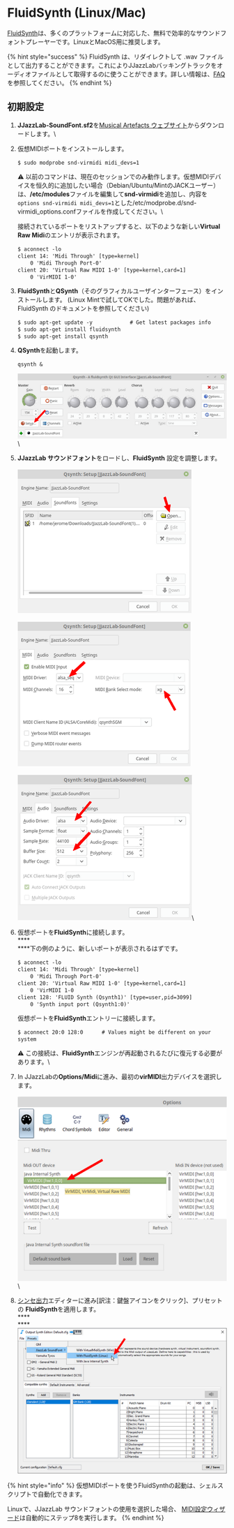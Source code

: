 # FluidSynth (Linux/Mac)

[FluidSynth](https://www.fluidsynth.org)は、多くのプラットフォームに対応した、無料で効率的なサウンドフォントプレーヤーです。LinuxとMacOS用に推奨します。

{% hint style="success" %}
FluidSynth は、リダイレクトして .wav ファイルとして出力することができます。これによりJJazzLabバッキングトラックをオーディオファイルとして取得するのに使うことができます。詳しい情報は、[FAQ](../../faq.md#generate-mp3)を参照してください。
{% endhint %}

## 初期設定

1. **JJazzLab-SoundFont.sf2**を[Musical Artefacts ウェブサイト](https://musical-artifacts.com/artifacts/1036)からダウンロードします。\

2.  仮想MIDIポートをインストールします。

    ```
    $ sudo modprobe snd-virmidi midi_devs=1
    ```

    :warning: 以前のコマンドは、現在のセッションでのみ動作します。仮想MIDIデバイスを恒久的に追加したい場合（Debian/Ubuntu/MintのJACKユーザー）は、**/etc/modules**ファイルを編集して**snd-virmidi**を追加し、内容を`options snd-virmidi midi_devs=1`とした/etc/modprobe.d/snd-virmidi\_options.confファイルを作成してください。\


    接続されているポートをリストアップすると、以下のような新しい**Virtual Raw Midi**のエントリが表示されます。

    ```
    $ aconnect -lo  
    client 14: 'Midi Through' [type=kernel]  
        0 'Midi Through Port-0'  
    client 20: 'Virtual Raw MIDI 1-0' [type=kernel,card=1]  
        0 'VirMIDI 1-0'
    ```
3.  **FluidSynth**と**QSynth**（そのグラフィカルユーザインターフェース）をインストールします。 (Linux Mintで試してOKでした。問題があれば、FluidSynth のドキュメントを参照してください)

    ```
    $ sudo apt-get update -y            # Get latest packages info
    $ sudo apt-get install fluidsynth
    $ sudo apt-get install qsynth
    ```
4.  **QSynth**を起動します。

    ```
    qsynth &
    ```

    <img src="../../.gitbook/assets/FluidSynth-QSynth.png" alt="" data-size="original"> \

5. **JJazzLab サウンドフォント**をロードし、**FluidSynth** 設定を調整します。\
   \
   <img src="../../.gitbook/assets/QSynth-LoadSoundFont.png" alt="" data-size="original">\
   \
   <img src="../../.gitbook/assets/QSynth-MidiSettings.png" alt="" data-size="original"> \
   \
   <img src="../../.gitbook/assets/QSynth-AudioSettings.png" alt="" data-size="original">\

6.  仮想ポートを**FluidSynth**に接続します。\
    ****\
    ****下の例のように、新しいポートが表示されるはずです。

    ```
    $ aconnect -lo
    client 14: 'Midi Through' [type=kernel]
        0 'Midi Through Port-0'
    client 20: 'Virtual Raw MIDI 1-0' [type=kernel,card=1]
        0 'VirMIDI 1-0     '
    client 128: 'FLUID Synth (Qsynth1)' [type=user,pid=3099]
        0 'Synth input port (Qsynth1:0)'
    ```

    仮想ポートを**FluidSynth**エントリーに接続します。

    ```
    $ aconnect 20:0 128:0      # Values might be different on your system
    ```

    :warning: この接続は、**FluidSynth**エンジンが再起動されるたびに復元する必要があります。\

7. In JJazzLabの**Options/Midi**に進み、最初の**virMIDI**出力デバイスを選択します。\
   \
   <img src="../../.gitbook/assets/FluidSynth-SetMidiDevice.png" alt="" data-size="original">\

8. [シンセ出力](../output-synth.md)エディターに進み\[訳注：鍵盤アイコンをクリック]、プリセットの **FluidSynth**を適用します。\
   ****\
   ****<img src="../../.gitbook/assets/OutputSynth-PresetFluidSynth.png" alt="" data-size="original">

{% hint style="info" %}
仮想MIDIポートを使うFluidSynthの起動は、シェルスクリプトで自動化できます。

Linuxで、JJazzLab サウンドフォントの使用を選択した場合、 [MIDI設定ウィザード](../midi-configuration.md#midi-configuration-wizard)は自動的にステップ8を実行します。
{% endhint %}

